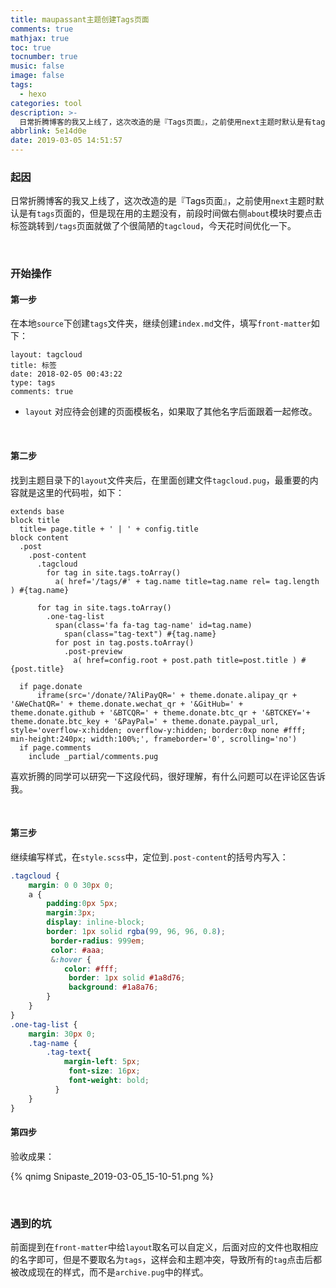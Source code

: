 ```yaml
---
title: maupassant主题创建Tags页面
comments: true
mathjax: true
toc: true
tocnumber: true
music: false
image: false
tags:
  - hexo
categories: tool
description: >-
  日常折腾博客的我又上线了，这次改造的是『Tags页面』，之前使用next主题时默认是有tags页面的，但是现在用的主题没有，前段时间做右侧about模块时要点击标签跳转到/tags页面就做了个很简陋的tagcloud，今天花时间优化一下。
abbrlink: 5e14d0e
date: 2019-03-05 14:51:57
---
```




### 起因

日常折腾博客的我又上线了，这次改造的是『Tags页面』，之前使用`next`主题时默认是有`tags`页面的，但是现在用的主题没有，前段时间做右侧`about`模块时要点击标签跳转到`/tags`页面就做了个很简陋的`tagcloud`，今天花时间优化一下。

​      

### 开始操作

#### 第一步

在本地`source`下创建`tags`文件夹，继续创建`index.md`文件，填写`front-matter`如下：

```
layout: tagcloud
title: 标签
date: 2018-02-05 00:43:22
type: tags
comments: true
```

* `layout` 对应待会创建的页面模板名，如果取了其他名字后面跟着一起修改。

​          

#### 第二步

找到主题目录下的`layout`文件夹后，在里面创建文件`tagcloud.pug`，最重要的内容就是这里的代码啦，如下：

```jade
extends base
block title
  title= page.title + ' | ' + config.title
block content
  .post
    .post-content
      .tagcloud
        for tag in site.tags.toArray()
          a( href='/tags/#' + tag.name title=tag.name rel= tag.length ) #{tag.name}

      for tag in site.tags.toArray()
        .one-tag-list
          span(class='fa fa-tag tag-name' id=tag.name) 
            span(class="tag-text") #{tag.name}
          for post in tag.posts.toArray()
            .post-preview
              a( href=config.root + post.path title=post.title ) #{post.title}

  if page.donate
      iframe(src='/donate/?AliPayQR=' + theme.donate.alipay_qr + '&WeChatQR=' + theme.donate.wechat_qr + '&GitHub=' + theme.donate.github + '&BTCQR=' + theme.donate.btc_qr + '&BTCKEY='+ theme.donate.btc_key + '&PayPal=' + theme.donate.paypal_url, style='overflow-x:hidden; overflow-y:hidden; border:0xp none #fff; min-height:240px; width:100%;', frameborder='0', scrolling='no')
  if page.comments
    include _partial/comments.pug

```

喜欢折腾的同学可以研究一下这段代码，很好理解，有什么问题可以在评论区告诉我。

​          

#### 第三步

继续编写样式，在`style.scss`中，定位到`.post-content`的括号内写入：

```scss
.tagcloud {
	margin: 0 0 30px 0;
	a {
		padding:0px 5px;
		margin:3px;
		display: inline-block;
		border: 1px solid rgba(99, 96, 96, 0.8);
         border-radius: 999em;
         color: #aaa;
         &:hover {
			color: #fff;
             border: 1px solid #1a8d76;
             background: #1a8a76;
		}
	}
}
.one-tag-list {
    margin: 30px 0;
    .tag-name {
		.tag-text{
			margin-left: 5px;
             font-size: 16px;
             font-weight: bold;
          }
    }
}
```



#### 第四步

验收成果：

{% qnimg Snipaste_2019-03-05_15-10-51.png %}

​       

### 遇到的坑

前面提到在`front-matter`中给`layout`取名可以自定义，后面对应的文件也取相应的名字即可，但是不要取名为`tags`，这样会和主题冲突，导致所有的`tag`点击后都被改成现在的样式，而不是`archive.pug`中的样式。

​          

